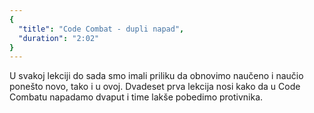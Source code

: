 ```yaml
---
{
  "title": "Code Combat - dupli napad",
  "duration": "2:02"
}
---
```


U svakoj lekciji do sada smo imali priliku da obnovimo naučeno i naučio ponešto novo, tako i u ovoj. Dvadeset prva lekcija nosi kako da u Code Combatu napadamo dvaput i time lakše pobedimo protivnika.

